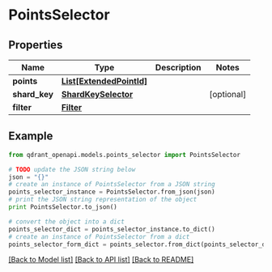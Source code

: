 # PointsSelector


## Properties
Name | Type | Description | Notes
------------ | ------------- | ------------- | -------------
**points** | [**List[ExtendedPointId]**](ExtendedPointId.md) |  | 
**shard_key** | [**ShardKeySelector**](ShardKeySelector.md) |  | [optional] 
**filter** | [**Filter**](Filter.md) |  | 

## Example

```python
from qdrant_openapi.models.points_selector import PointsSelector

# TODO update the JSON string below
json = "{}"
# create an instance of PointsSelector from a JSON string
points_selector_instance = PointsSelector.from_json(json)
# print the JSON string representation of the object
print PointsSelector.to_json()

# convert the object into a dict
points_selector_dict = points_selector_instance.to_dict()
# create an instance of PointsSelector from a dict
points_selector_form_dict = points_selector.from_dict(points_selector_dict)
```
[[Back to Model list]](../README.md#documentation-for-models) [[Back to API list]](../README.md#documentation-for-api-endpoints) [[Back to README]](../README.md)


